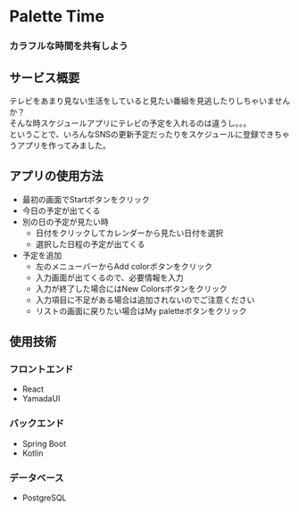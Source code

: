 # Palette Time

### カラフルな時間を共有しよう　　

## サービス概要

テレビをあまり見ない生活をしていると見たい番組を見逃したりしちゃいませんか？  
そんな時スケジュールアプリにテレビの予定を入れるのは違うし。。。  
ということで、いろんなSNSの更新予定だったりをスケジュールに登録できちゃうアプリを作ってみました。

## アプリの使用方法

* 最初の画面でStartボタンをクリック
* 今日の予定が出てくる
* 別の日の予定が見たい時
    * 日付をクリックしてカレンダーから見たい日付を選択
    * 選択した日程の予定が出てくる
* 予定を追加
    * 左のメニューバーからAdd colorボタンをクリック
    * 入力画面が出てくるので、必要情報を入力
    * 入力が終了した場合にはNew Colorsボタンをクリック
    * 入力項目に不足がある場合は追加されないのでご注意ください
    * リストの画面に戻りたい場合はMy paletteボタンをクリック

## 使用技術

### フロントエンド

* React
* YamadaUI

### バックエンド

* Spring Boot
* Kotlin

### データベース

* PostgreSQL


